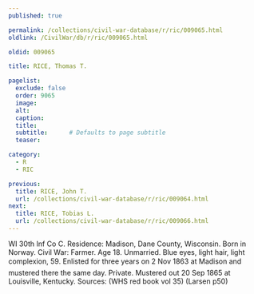 ```yaml
---
published: true

permalink: /collections/civil-war-database/r/ric/009065.html
oldlink: /CivilWar/db/r/ric/009065.html

oldid: 009065

title: RICE, Thomas T.

pagelist:
  exclude: false
  order: 9065
  image: 
  alt:
  caption:
  title:
  subtitle:      # Defaults to page subtitle
  teaser:

category: 
  - R 
  - RIC

previous:
  title: RICE, John T.
  url: /collections/civil-war-database/r/ric/009064.html  
next:
  title: RICE, Tobias L.
  url: /collections/civil-war-database/r/ric/009066.html   
---
```

WI 30th Inf Co C. Residence: Madison, Dane County, Wisconsin. Born in Norway. Civil War: Farmer. Age 18. Unmarried. Blue eyes, light hair, light complexion, 5&#146;9&#148;. Enlisted for three years on 2 Nov 1863 at Madison and mustered there the same day. Private. Mustered out 20 Sep 1865 at Louisville, Kentucky. Sources: (WHS red book vol 35) (Larsen p50)